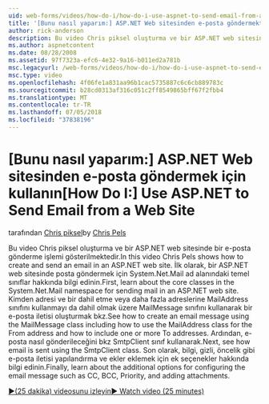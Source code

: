 ```yaml
---
uid: web-forms/videos/how-do-i/how-do-i-use-aspnet-to-send-email-from-a-web-site
title: '[Bunu nasıl yaparım:] ASP.NET Web sitesinden e-posta göndermektir | Microsoft Docs'
author: rick-anderson
description: Bu video Chris piksel oluşturma ve bir ASP.NET web sitesinde bir e-posta gönderme işlemi gösterilmektedir. İlk olarak, System.Net.Mail ad alanı f temel sınıflar hakkında bilgi edinin...
ms.author: aspnetcontent
ms.date: 08/28/2008
ms.assetid: 97f7323a-efc6-4e32-9a16-b011ed2a781b
msc.legacyurl: /web-forms/videos/how-do-i/how-do-i-use-aspnet-to-send-email-from-a-web-site
msc.type: video
ms.openlocfilehash: 4f06fe1a831aa96b1cac5735887c6c6cb889783c
ms.sourcegitcommit: b28cd0313af316c051c2ff8549865bff67f2fbb4
ms.translationtype: MT
ms.contentlocale: tr-TR
ms.lasthandoff: 07/05/2018
ms.locfileid: "37838196"
---
```

<a name="how-do-i-use-aspnet-to-send-email-from-a-web-site"></a><span data-ttu-id="ac33e-104">[Bunu nasıl yaparım:] ASP.NET Web sitesinden e-posta göndermek için kullanın</span><span class="sxs-lookup"><span data-stu-id="ac33e-104">[How Do I:] Use ASP.NET to Send Email from a Web Site</span></span>
====================
<span data-ttu-id="ac33e-105">tarafından [Chris piksel](https://twitter.com/chrispels)</span><span class="sxs-lookup"><span data-stu-id="ac33e-105">by [Chris Pels](https://twitter.com/chrispels)</span></span>

<span data-ttu-id="ac33e-106">Bu video Chris piksel oluşturma ve bir ASP.NET web sitesinde bir e-posta gönderme işlemi gösterilmektedir.</span><span class="sxs-lookup"><span data-stu-id="ac33e-106">In this video Chris Pels shows how to create and send an email in an ASP.NET web site.</span></span> <span data-ttu-id="ac33e-107">İlk olarak, bir ASP.NET web sitesinde posta göndermek için System.Net.Mail ad alanındaki temel sınıflar hakkında bilgi edinin.</span><span class="sxs-lookup"><span data-stu-id="ac33e-107">First, learn about the core classes in the System.Net.Mail namespace for sending mail in an ASP.NET web site.</span></span> <span data-ttu-id="ac33e-108">Kimden adresi ve bir dahil etme veya daha fazla adreslerine MailAddress sınıfını kullanmayı da dahil olmak üzere MailMessage sınıfını kullanarak bir e-posta iletisi oluşturmak bkz.</span><span class="sxs-lookup"><span data-stu-id="ac33e-108">See how to create an email message using the MailMessage class including how to use the MailAddress class for the From address and how to include one or more To addresses.</span></span> <span data-ttu-id="ac33e-109">Ardından, e-posta nasıl gönderileceğini bkz SmtpClient sınıf kullanarak.</span><span class="sxs-lookup"><span data-stu-id="ac33e-109">Next, see how email is sent using the SmtpClient class.</span></span> <span data-ttu-id="ac33e-110">Son olarak, bilgi, gizli, öncelik gibi e-posta iletisi yapılandırma ve ekler eklemek için ek seçenekler hakkında bilgi edinin.</span><span class="sxs-lookup"><span data-stu-id="ac33e-110">Finally, learn about the additional options for configuring the email message such as CC, BCC, Priority, and adding attachments.</span></span>

[<span data-ttu-id="ac33e-111">&#9654;(25 dakika) videosunu izleyin</span><span class="sxs-lookup"><span data-stu-id="ac33e-111">&#9654; Watch video (25 minutes)</span></span>](https://channel9.msdn.com/Blogs/ASP-NET-Site-Videos/how-do-i-use-aspnet-to-send-email-from-a-web-site)
